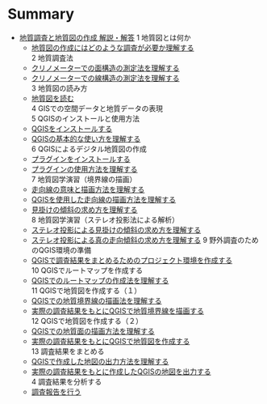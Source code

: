 # Summary

* [地質調査と地質図の作成 解説・解答](README.md)
1 地質図とは何か
    * [地質図の作成にはどのような調査が必要か理解する](task_01_1.md)  
2 地質調査法  
    * [クリノメーターでの面構造の測定法を理解する](task_02_1.md)  
    * [クリノメーターでの線構造の測定法を理解する](task_02_2.md)  
3 地質図の読み方  
    * [地質図を読む](task_03_1.md)  
4 GISでの空間データと地質データの表現  
5 QGISのインストールと使用方法  
    * [QGISをインストールする](task_05_1.md)  
    * [QGISの基本的な使い方を理解する](task_05_2.md)  
6 QGISによるデジタル地質図の作成      
    * [プラグインをインストールする](task_06_1.md)  
    * [プラグインの使用方法を理解する](task_06_2.md)  
7 地質図学演習（境界線の描画）  
    * [走向線の意味と描画方法を理解する](task_07_1.md)  
    * [QGISを使用した走向線の描画方法を理解する](task_07_2.md)  
    * [見掛けの傾斜の求め方を理解する](task_07_3.md)  
8 地質図学演習（ステレオ投影法による解析）  
    * [ステレオ投影による見掛けの傾斜の求め方を理解する](task_08_4.md)  
    * [ステレオ投影による真の走向傾斜の求め方を理解する](task_08_5.md)
      9 野外調査のためのQGIS環境の準備  
    * [QGISで調査結果をまとめるためのプロジェクト環境を作成する](task_09_1.md)  
10 QGISでルートマップを作成する  
    * [QGISでのルートマップの作成法を理解する](task_10_1.md)  
11 QGISで地質図を作成する（１）  
    * [QGISでの地質境界線の描画法を理解する](task_11_1.md)  
    * [実際の調査結果をもとにQGISで地質境界線を描画する](task_11_2.md)  
12 QGISで地質図を作成する（２）  
    * [QGISでの地質面の描画方法を理解する](task_12_1.md)  
    * [実際の調査結果をもとにQGISで地質図を作成する](task_12_2.md)  
13 調査結果をまとめる  
    * [QGISで作成した地図の出力方法を理解する](task_13_1.md)  
    * [実際の調査結果をもとに作成したQGISの地図を出力する](task_13_2.md)  
4 調査結果を分析する  
    * [調査報告を行う](task_14_1.md)  

